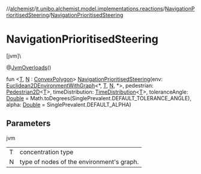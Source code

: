 //[alchemist](../../../index.md)/[it.unibo.alchemist.model.implementations.reactions](../index.md)/[NavigationPrioritisedSteering](index.md)/[NavigationPrioritisedSteering](-navigation-prioritised-steering.md)

# NavigationPrioritisedSteering

[jvm]\

@[JvmOverloads](https://kotlinlang.org/api/latest/jvm/stdlib/kotlin.jvm/-jvm-overloads/index.html)()

fun <[T](index.md), [N](index.md) : [ConvexPolygon](../../it.unibo.alchemist.model.interfaces.geometry.euclidean2d/-convex-polygon/index.md)> [NavigationPrioritisedSteering](-navigation-prioritised-steering.md)(env: [Euclidean2DEnvironmentWithGraph](../../it.unibo.alchemist.model.interfaces.environments/-euclidean2-d-environment-with-graph/index.md)<*, [T](index.md), [N](index.md), *>, pedestrian: [Pedestrian2D](../../it.unibo.alchemist.model.interfaces/-pedestrian2-d/index.md)<[T](index.md)>, timeDistribution: [TimeDistribution](../../it.unibo.alchemist.model.interfaces/-time-distribution/index.md)<[T](index.md)>, toleranceAngle: [Double](https://kotlinlang.org/api/latest/jvm/stdlib/kotlin/-double/index.html) = Math.toDegrees(SinglePrevalent.DEFAULT_TOLERANCE_ANGLE), alpha: [Double](https://kotlinlang.org/api/latest/jvm/stdlib/kotlin/-double/index.html) = SinglePrevalent.DEFAULT_ALPHA)

## Parameters

jvm

| | |
|---|---|
| T | concentration type |
| N | type of nodes of the environment's graph. |
